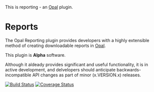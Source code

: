 This is reporting - an [Opal](https://github.com/openhealthcare/opal) plugin.

# Reports

The Opal Reporting plugin provides developers with a highly extensible method of
creating downloadable reports in [Opal](https://github.com/openhealthcare/opal).

This plugin is **Alpha** software.

Although it aldeady provides significant and useful functionality, it is in active development,
and delvelopers should anticipate backwards-incompatible API changes as part of minor
(x.VERSION.x) releases.

[![Build
Status](https://travis-ci.org/openhealthcare/opal-reports.png?branch=v0.1)](https://travis-ci.org/openhealthcare/opal-reporting)
[![Coverage Status](https://coveralls.io/repos/github/openhealthcare/opal-reports/badge.svg?branch=v0.1)](https://coveralls.io/github/openhealthcare/opal-reporting)
